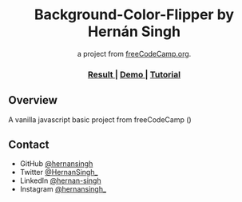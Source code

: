 <h1 align="center">Background-Color-Flipper by Hernán Singh</h1>

<div align="center">
   a project from <a href="http://freecodecamp.org" target="_blank">freeCodeCamp.org</a>.
</div>

<div align="center">
  <h3>
    <a href="https://hernansingh.github.io/background-color-flipper/">
      Result
    </a>
    <span> | </span>
    <a href="https://vannilla-js-basic-project-1-background-color.netlify.app/">
      Demo
    </a>
    <span> | </span>
    <a href="https://www.youtube.com/watch?v=3PHXvlpOkf4&t=421s">
      Tutorial
    </a>
  </h3>
</div>

<!-- OVERVIEW -->

## Overview

A vanilla javascript basic project from freeCodeCamp ()

## Contact

- GitHub [@hernansingh](https://github.com/hernansingh)
- Twitter [@HernanSingh_](https://twitter.com/HernanSingh_)
- LinkedIn [@hernan-singh](https://www.linkedin.com/in/hernan-singh)
- Instagram [@hernansingh_](https://www.instagram.com/hernansingh_)
